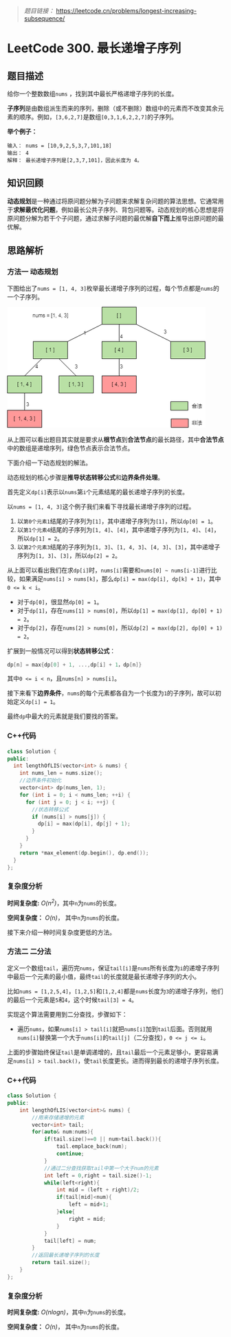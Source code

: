 
> *题目链接：* https://leetcode.cn/problems/longest-increasing-subsequence/

# LeetCode 300. 最长递增子序列

## 题目描述

给你一个整数数组`nums` ，找到其中最长严格递增子序列的长度。

**子序列**是由数组派生而来的序列，删除（或不删除）数组中的元素而不改变其余元素的顺序。例如，`[3,6,2,7]`是数组`[0,3,1,6,2,2,7]`的子序列。

**举个例子：**

```
输入： nums = [10,9,2,5,3,7,101,18]
输出： 4
解释： 最长递增子序列是[2,3,7,101]，因此长度为 4。
```

## 知识回顾

**动态规划**是一种通过将原问题分解为子问题来求解复杂问题的算法思想。它通常用于**求解最优化问题**，例如最长公共子序列、背包问题等。动态规划的核心思想是将原问题分解为若干个子问题，通过求解子问题的最优解**自下而上**推导出原问题的最优解。

## 思路解析

### 方法一 动态规划

下图给出了`nums = [1, 4, 3]`枚举最长递增子序列的过程，每个节点都是`nums`的一个子序列。

![](https://raw.githubusercontent.com/ldtech007/leetcode/main/pic/lc-0300-01.png)

从上图可以看出题目其实就是要求从**根节点**到**合法节点**的最长路径，其中**合法节点**中的数组是递增序列，绿色节点表示合法节点。

下面介绍一下动态规划的解法。

动态规划的核心步骤是**推导状态转移公式**和**边界条件处理**。

首先定义`dp[i]`表示以`nums`第`i`个元素结尾的最长递增子序列的长度。

以`nums = [1, 4, 3]`这个例子我们来看下寻找最长递增子序列的过程。
1. 以`第0个元素1`结尾的子序列为`[1]`，其中递增子序列为`[1]`，所以`dp[0] = 1`。
2. 以`第1个元素4`结尾的子序列为`[1, 4]`、`[4]`，其中递增子序列为`[1, 4]`、`[4]`，所以`dp[1] = 2`。
3. 以`第2个元素3`结尾的子序列为`[1, 3]`、`[1, 4, 3]`、`[4, 3]`、`[3]`，其中递增子序列为`[1, 3]`、`[3]`，所以`dp[2] = 2`。

从上面可以看出我们在求`dp[i]`时，`nums[i]`需要和`nums[0] ~ nums[i-1]`进行比较，如果满足`nums[i] > nums[k]`，那么`dp[i] = max(dp[i], dp[k] + 1)`，其中`0 <= k < i`。

* 对于`dp[0]`，很显然`dp[0] = 1`。
* 对于`dp[1]`，存在`nums[1] > nums[0]`，所以`dp[1] = max(dp[1], dp[0] + 1) = 2`。
* 对于`dp[2]`，存在`nums[2] > nums[0]`，所以`dp[2] = max(dp[2], dp[0] + 1) = 2`。

扩展到一般情况可以得到**状态转移公式**：

```cpp
dp[n] = max{dp[0] + 1, ...,dp[i] + 1，dp[n]}
```
其中`0 <= i < n`，且`nums[n] > nums[i]`。

接下来看下**边界条件**，`nums`的每个元素都各自为一个长度为`1`的子序列，故可以初始定义`dp[i] = 1`。

最终`dp`中最大的元素就是我们要找的答案。

### C++代码

```cpp
class Solution {
public:
  int lengthOfLIS(vector<int> & nums) {
    int nums_len = nums.size();
    //边界条件初始化
    vector<int> dp(nums_len, 1);
    for (int i = 0; i < nums_len; ++i) {
      for (int j = 0; j < i; ++j) {
        //状态转移公式
        if (nums[i] > nums[j]) {
          dp[i] = max(dp[i], dp[j] + 1);
        }
      }
    }
    return *max_element(dp.begin(), dp.end());
  }
};
```
### 复杂度分析

**时间复杂度:** *O(n<sup>2</sup>)*，其中`n`为`nums`的长度。

**空间复杂度：** *O(n)*， 其中`n`为`nums`的长度。

接下来介绍一种时间复杂度更低的方法。

### 方法二 二分法

定义一个数组`tail`，遍历完`nums`，保证`tail[i]`是`nums`所有长度为`i`的递增子序列中最后一个元素的最小值，最终`tail`的长度就是最长递增子序列的大小。

比如`nums = [1,2,5,4]`，`[1,2,5]`和`[1,2,4]`都是`nums`长度为`3`的递增子序列，他们的最后一个元素是`5`和`4`，这个时候`tail[3] = 4`。

实现这个算法需要用到二分查找，步骤如下：

* 遍历`nums`，如果`nums[i] > tail[i]`就把`nums[i]`加到`tail`后面。否则就用`nums[i]`替换第一个大于`nums[i]`的`tail[j]`（二分查找），`0 <= j <= i`。

上面的步骤始终保证`tail`是单调递增的，且`tail`最后一个元素足够小，更容易满足`nums[i] > tail.back()`，使`tail`长度更长。进而得到最长的递增子序列长度。

### C++代码

```cpp
class Solution {
public:
    int lengthOfLIS(vector<int>& nums) {
        //用来存储递增的元素
        vector<int> tail;
        for(auto& num:nums){
            if(tail.size()==0 || num>tail.back()){
                tail.emplace_back(num);
                continue;
            }
            //通过二分查找获取tail中第一个大于num的元素
            int left = 0,right = tail.size()-1;
            while(left<right){
                int mid = (left + right)/2;
                if(tail[mid]<num){
                    left = mid+1;
                }else{
                    right = mid;
                }
            }
            tail[left] = num;
        }
        //返回最长递增子序列的长度
        return tail.size();
    }
};
```
### 复杂度分析

**时间复杂度:** *O(nlogn)*，其中`n`为`nums`的长度。

**空间复杂度：** *O(n)*， 其中`n`为`nums`的长度。
